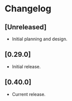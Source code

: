 # Changelog

## [Unreleased]

- Initial planning and design.

## [0.29.0]

- Initial release.

## [0.40.0]

- Current release.

